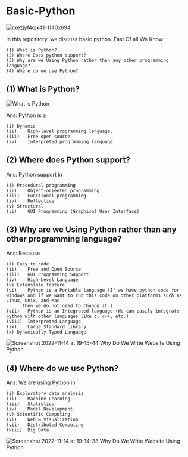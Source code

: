 # Basic-Python
![rxezjyf4ojx41-1140x694](https://user-images.githubusercontent.com/116889143/201668172-c8607fbb-aff6-40a0-b692-24cc89415a4f.png)

In this repository, we discuss basic python. 
Fast Of all We Know 
```
(1)	What is Python?
(2)	Where Does python support?
(3)	Why are we Using Python rather than any other programming language?
(4)	Where do we use Python?
```

## (1)	What is Python? 
![What is Python](https://user-images.githubusercontent.com/116889143/201668687-84c919da-fd35-42f3-b1ca-d23641b94fcd.png)

Ans: Python is a
```
(i)	Dynamic
(ii)	High-level programming language.
(iii)	Free open source 
(iv)	Interpreted programming language
```

## (2)	Where does Python support?
Ans: Python support in 
```
(i)	Procedural programming
(ii)	Object-oriented programming
(iii)	Functional programming
(iv)	Reflective
(v)	Structural
(vi)	GUI Programming (Graphical User Interface)
```
      
## (3)	Why are we Using Python rather than any other programming language?
Ans:  Because 
```
(i)	Easy to code 
(ii)	Free and Open Source
(iii)	GUI Programming Support
(iv)	High-Level Language
(v)	Extensible feature
(vi)	Python is a Portable language (If we have python code for windows and if we want to run this code on other platforms such as Linux, Unix, and Mac
      then we do not need to change it.)
(vii)	Python is an Integrated language (We can easily integrate python with other languages like c, c++, etc.)
(viii)  Interpreted Language 
(ix)	Large Standard Library
(x)	Dynamically Typed Language
```
![Screenshot 2022-11-14 at 19-15-44 Why Do We Write Website Using Python](https://user-images.githubusercontent.com/116889143/201669767-0db9dde6-133f-4a7f-931d-a9e090299899.png)


## (4)	Where do we use Python?
Ans:  We are using Python in 
``` 
(i)	Exploratory data analysis
(ii)	Machine Learning
(iii)	Statistics
(iv)	Model Development
(v)	Scientific Computing
(vi)	Web & Visualization
(vii)	Distributed Computing
(viii)  Big Data
```
![Screenshot 2022-11-14 at 19-14-38 Why Do We Write Website Using Python](https://user-images.githubusercontent.com/116889143/201669817-7bdc8c05-f81b-4275-860a-42d7b71a1d98.png)

                
